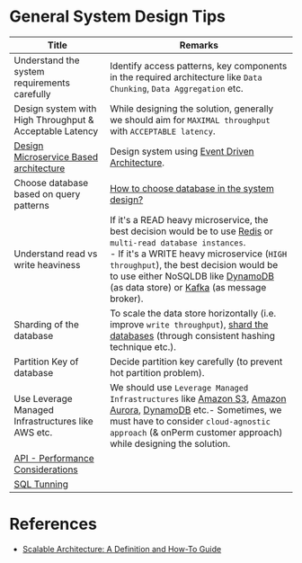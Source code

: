 # General System Design Tips

| Title                                                                        | Remarks                                                                                                                                                                                                                                                                                                                                                                                                                                    |
|------------------------------------------------------------------------------|--------------------------------------------------------------------------------------------------------------------------------------------------------------------------------------------------------------------------------------------------------------------------------------------------------------------------------------------------------------------------------------------------------------------------------------------|
| Understand the system requirements carefully                                 | Identify access patterns, key components in the required architecture like `Data Chunking`, `Data Aggregation` etc.                                                                                                                                                                                                                                                                                                                        |
| Design system with High Throughput & Acceptable Latency                      | While designing the solution, generally we should aim for `MAXIMAL throughput` with `ACCEPTABLE latency`.                                                                                                                                                                                                                                                                                                                                  |
| [Design Microservice Based architecture](5_MicroServicesSOA/Readme.md)       | Design system using [Event Driven Architecture](5_MicroServicesSOA/EventDrivenArchitecture.md).                                                                                                                                                                                                                                                                                                                                            |
| Choose database based on query patterns                                      | [How to choose database in the system design?](6_DatabaseServices/DecideDatabase.md)                                                                                                                                                                                                                                                                                                                                            |
| Understand read vs write heaviness                                           | If it's a READ heavy microservice, the best decision would be to use [Redis](6_DatabaseServices/In-Memory-DB/Redis) or `multi-read database instances`.<br/>- If it's a WRITE heavy microservice (`HIGH throughput`), the best decision would be to use either NoSQLDB like [DynamoDB](2_AWSServices/6_DatabaseServices/AmazonDynamoDB/Readme.md) (as data store) or [Kafka](7_MessageBrokers/Kafka/Readme.md) (as message broker). |
| Sharding of the database                                                     | To scale the data store horizontally (i.e. improve `write throughput`), [shard the databases]() (through consistent hashing technique etc.).                                                                                                                                                                                                                                                                                               |
| Partition Key of database                                                    | Decide partition key carefully (to prevent hot partition problem).                                                                                                                                                                                                                                                                                                                                                                         |
| Use Leverage Managed Infrastructures like AWS etc.                           | We should use `Leverage Managed Infrastructures` like [Amazon S3](2_AWSServices/7_StorageServices/3_ObjectStorageS3/Readme.md), [Amazon Aurora](2_AWSServices/6_DatabaseServices/AmazonRDS/AmazonAurora/Readme.md), [DynamoDB](2_AWSServices/6_DatabaseServices/AmazonDynamoDB/Readme.md) etc.- Sometimes, we must have to consider `cloud-agnostic approach` (& onPerm customer approach) while designing the solution.    |
| [API - Performance Considerations](4_APITechOptions/APIPerformanceTuning.md) |                                                                                                                                                                                                                                                                                                                                                                                                                                            |
| [SQL Tunning](6_DatabaseServices/SQL-Databases/SQLTuning.md)               |                                                                                                                                                                                                                                                                                                                                                                                                                                            |

# References
- [Scalable Architecture: A Definition and How-To Guide](https://www.sentinelone.com/blog/scalable-architecture/)
